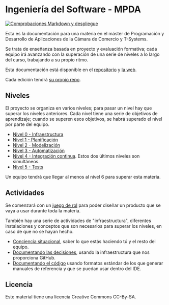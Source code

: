 # Ingeniería del Software - MPDA

[![Comprobaciones Markdown y despliegue](https://github.com/JJ/MPDA-IS/actions/workflows/markdown-checks.yml/badge.svg)](https://github.com/JJ/MPDA-IS/actions/workflows/markdown-checks.yml)

Esta es la documentación para una materia en el máster de Programación y
Desarrollo de Aplicaciones de la Cámara de Comercio y T-Systems.

Se trata de enseñanza basada en proyecto y evaluación formativa; cada equipo irá
avanzando con la superación de una serie de niveles a lo largo del curso,
trabajando a su propio ritmo.

Esta documentación está disponible en el
[repositorio](https://github.com/JJ/MPDA-IS) y [la
web](https://jj.github.io/MPDA-IS).

Cada edición tendrá [su propio repo](https://github.com/JJ/MPDA-IS-ed).

## Niveles

El proyecto se organiza en varios niveles; para pasar un nivel hay que superar
los niveles anteriores. Cada nivel tiene una serie de objetivos de aprendizaje;
cuando se superen esos objetivos, se habrá superado el nivel por parte del
equipo.

* [Nivel 0 - Infraestructura](doc/0.Repositorio.md)
* [Nivel 1 - Planificación](doc/1.Planificacion.md)
* [Nivel 2 - Modelización](doc/2.Modelo.md)
* [Nivel 3 - Automatización](doc/3.Automatizar.md)
* [Nivel 4 - Integración continua](doc/4.CI.md). Estos dos últimos niveles son simultáneos.
* [Nivel 5 - Tests](doc/5.Tests.md)

Un equipo tendrá que llegar al menos al nivel 6 para superar esta materia.

## Actividades

Se comenzará con un [juego de rol](doc/actividades/juego-rol-design-thinking.md)
para poder diseñar un producto que se vaya a usar durante toda la materia.

También hay una serie de actividades de "infraestructura", diferentes
instalaciones y conceptos que son necesarios para superar los niveles, en caso
de que no se hayan hecho.

* [Conciencia
  situacional](doc/infraestructura/1.ConcienciaSituacional.md), saber lo que
  estás haciendo tú y el resto del equipo.
* [Documentando las decisiones](doc/infraestructura/2.ADD.md), usando la
  infraestructura que nos proporciona GitHub.
* [Documentando el código](doc/infraestructura/3.Documentación.md) usando
  formatos estándar de los que generar manuales de referencia y que se puedan
  usar dentro del IDE.

## Licencia

Este material tiene una licencia Creative Commons CC-By-SA.
